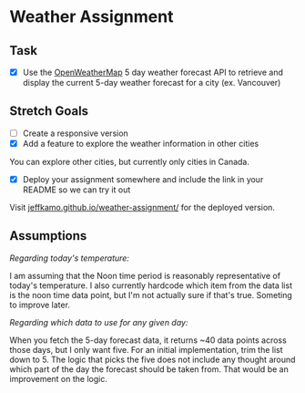 # Weather Assignment

## Task

- [x] Use the [OpenWeatherMap](http://openweathermap.org/forecast5) 5 day weather forecast API to retrieve and display the current 5-day weather forecast for a city (ex. Vancouver)

## Stretch Goals

- [ ] Create a responsive version
- [x] Add a feature to explore the weather information in other cities

You can explore other cities, but currently only cities in Canada.

- [x] Deploy your assignment somewhere and include the link in your README so we can try it out

Visit [jeffkamo.github.io/weather-assignment/](https://jeffkamo.github.io/weather-assignment/) for the deployed version.

## Assumptions

_Regarding today's temperature:_

I am assuming that the Noon time period is reasonably representative of today's temperature. I also currently hardcode which item from the data list is the noon time data point, but I'm not actually sure if that's true. Someting to improve later.

_Regarding which data to use for any given day:_

When you fetch the 5-day forecast data, it returns ~40 data points across those days, but I only want five. For an initial implementation, trim the list down to 5. The logic that picks the five does not include any thought around which part of the day the forecast should be taken from. That would be an improvement on the logic.
